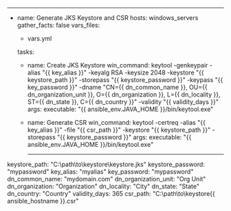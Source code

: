 ---
- name: Generate JKS Keystore and CSR
  hosts: windows_servers
  gather_facts: false
  vars_files:
    - vars.yml

  tasks:
    - name: Create JKS Keystore
      win_command: keytool -genkeypair -alias "{{ key_alias }}" -keyalg RSA -keysize 2048 -keystore "{{ keystore_path }}" -storepass "{{ keystore_password }}" -keypass "{{ key_password }}" -dname "CN={{ dn_common_name }}, OU={{ dn_organization_unit }}, O={{ dn_organization }}, L={{ dn_locality }}, ST={{ dn_state }}, C={{ dn_country }}" -validity "{{ validity_days }}"
      args:
        executable: "{{ ansible_env.JAVA_HOME }}/bin/keytool.exe"

    - name: Generate CSR
      win_command: keytool -certreq -alias "{{ key_alias }}" -file "{{ csr_path }}" -keystore "{{ keystore_path }}" -storepass "{{ keystore_password }}"
      args:
        executable: "{{ ansible_env.JAVA_HOME }}/bin/keytool.exe"
        
        
        ---
keystore_path: "C:\path\to\keystore\keystore.jks"
keystore_password: "mypassword"
key_alias: "myalias"
key_password: "mypassword"
dn_common_name: "mydomain.com"
dn_organization_unit: "Org Unit"
dn_organization: "Organization"
dn_locality: "City"
dn_state: "State"
dn_country: "Country"
validity_days: 365
csr_path: "C:\path\to\keystore\{{ ansible_hostname }}.csr"
